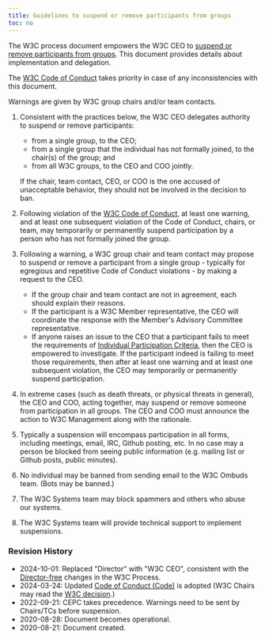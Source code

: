 ```yaml
---
title: Guidelines to suspend or remove participants from groups
toc: no
---
```


The W3C process document empowers the W3C CEO to [suspend or remove participants from groups](https://www.w3.org/policies/process/#ParticipationCriteria). This document provides details about implementation and delegation.

The [W3C Code of Conduct](https://www.w3.org/policies/code-of-conduct/) takes priority in case of any inconsistencies with this document.

Warnings are given by W3C group chairs and/or team contacts.

1. Consistent with the practices below, the W3C CEO delegates authority to suspend or remove participants:

   - from a single group, to the CEO;
   - from a single group that the individual has not formally joined, to the chair(s) of the group; and
   - from all W3C groups, to the CEO and COO jointly.

   If the chair, team contact, CEO, or COO is the one accused of unacceptable behavior, they should not be involved in the decision to ban.

1. Following violation of the [W3C Code of Conduct](https://www.w3.org/policies/code-of-conduct/), at least one warning, and at least one subsequent violation of the Code of Conduct, chairs, or team, may temporarily or permanently suspend participation by a person who has not formally joined the group.

1. Following a warning, a W3C group chair and team contact may propose to suspend or remove a participant from a single group - typically for egregious and repetitive Code of Conduct violations - by making a request to the CEO.

   - If the group chair and team contact are not in agreement, each should explain their reasons.
   - If the participant is a W3C Member representative, the CEO will coordinate the response with the Member's Advisory Committee representative.
   - If anyone raises an issue to the CEO that a participant fails to meet the requirements of [Individual Participation Criteria](https://www.w3.org/policies/process/#ParticipationCriteria), then the CEO is empowered to investigate. If the participant indeed is failing to meet those requirements, then after at least one warning and at least one subsequent violation, the CEO may temporarily or permanently suspend participation.

1. In extreme cases (such as death threats, or physical threats in general), the CEO and COO, acting together, may suspend or remove someone from participation in all groups. The CEO and COO must announce the action to W3C Management along with the rationale.

1. Typically a suspension will encompass participation in all forms, including meetings, email, IRC, Github posting, etc. In no case may a person be blocked from seeing public information (e.g. mailing list or Github posts, public minutes).

1. No individual may be banned from sending email to the W3C Ombuds team. (Bots may be banned.)

1. The W3C Systems team may block spammers and others who abuse our systems.

1. The W3C Systems team will provide technical support to implement suspensions.

### Revision History

- 2024-10-01: Replaced "Director" with "W3C CEO", consistent with the [Director-free](https://www.w3.org/2023/Process-20230612/#dirfree-changes) changes in the W3C Process.
- 2024-03-24: Updated [Code of Conduct (Code)](https://www.w3.org/news/2024/w3c-adopts-updated-code-of-conduct-code/) is adopted (W3C Chairs may read the [W3C decision](https://lists.w3.org/Archives/Member/chairs/2024JanMar/0059.html).)
- 2022-09-21: CEPC takes precedence. Warnings need to be sent by Chairs/TCs before suspension.
- 2020-08-28: Document becomes operational.
- 2020-08-21: Document created.
